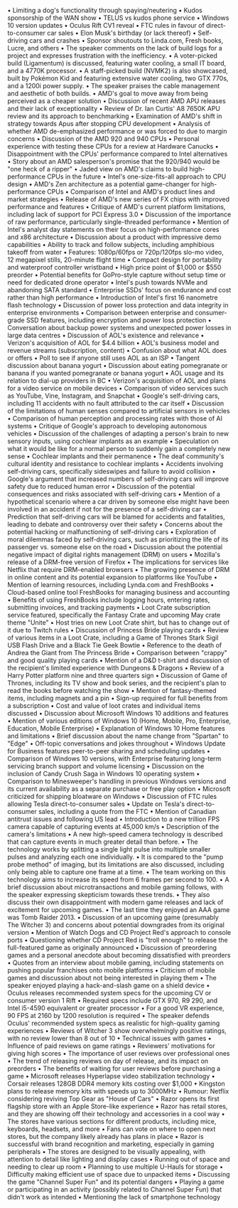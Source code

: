 • Limiting a dog's functionality through spaying/neutering
• Kudos sponsorship of the WAN show
• TELUS vs kudos phone service
• Windows 10 version updates
• Oculus Rift CV1 reveal
• FTC rules in favour of direct-to-consumer car sales
• Elon Musk's birthday (or lack thereof)
• Self-driving cars and crashes
• Sponsor shoutouts to Linda.com, Fresh books, Lucre, and others
• The speaker comments on the lack of build logs for a project and expresses frustration with the inefficiency.
• A voter-picked build (Ligamentum) is discussed, featuring water cooling, a small IT board, and a 4770K processor.
• A staff-picked build (NVMK2) is also showcased, built by Pokémon Kid and featuring extensive water cooling, two GTX 770s, and a 1200i power supply.
• The speaker praises the cable management and aesthetic of both builds.
• AMD's goal to move away from being perceived as a cheaper solution
• Discussion of recent AMD APU releases and their lack of exceptionality
• Review of Dr. Ian Curtis' A8 7650K APU review and its approach to benchmarking
• Examination of AMD's shift in strategy towards Apus after stopping CPU development
• Analysis of whether AMD de-emphasized performance or was forced to due to margin concerns
• Discussion of the AMD 920 and 940 CPUs
• Personal experience with testing these CPUs for a review at Hardware Canucks
• Disappointment with the CPUs' performance compared to Intel alternatives
• Story about an AMD salesperson's promise that the 920/940 would be "one heck of a ripper"
• Jaded view on AMD's claims to build high-performance CPUs in the future
• Intel's one-size-fits-all approach to CPU design
• AMD's Zen architecture as a potential game-changer for high-performance CPUs
• Comparison of Intel and AMD's product lines and market strategies
• Release of AMD's new series of FX chips with improved performance and features
• Critique of AMD's current platform limitations, including lack of support for PCI Express 3.0
• Discussion of the importance of raw performance, particularly single-threaded performance
• Mention of Intel's analyst day statements on their focus on high-performance cores and x86 architecture
• Discussion about a product with impressive demo capabilities
• Ability to track and follow subjects, including amphibious takeoff from water
• Features: 1080p/60fps or 720p/120fps slo-mo video, 12 megapixel stills, 20-minute flight time
• Compact design for portability and waterproof controller wristband
• High price point of $1,000 or $550 preorder
• Potential benefits for GoPro-style capture without setup time or need for dedicated drone operator
• Intel's push towards NVMe and abandoning SATA standard
• Enterprise SSDs' focus on endurance and cost rather than high performance
• Introduction of Intel's first 16 nanometre flash technology
• Discussion of power loss protection and data integrity in enterprise environments
• Comparison between enterprise and consumer-grade SSD features, including encryption and power loss protection
• Conversation about backup power systems and unexpected power losses in large data centres
• Discussion of AOL's existence and relevance
• Verizon's acquisition of AOL for $4.4 billion
• AOL's business model and revenue streams (subscription, content)
• Confusion about what AOL does or offers
• Poll to see if anyone still uses AOL as an ISP
• Tangent discussion about banana yogurt
• Discussion about eating pomegranate or banana if you wanted pomegranate or banana yogurt
• AOL usage and its relation to dial-up providers in BC
• Verizon's acquisition of AOL and plans for a video service on mobile devices
• Comparison of video services such as YouTube, Vine, Instagram, and Snapchat
• Google's self-driving cars, including 11 accidents with no fault attributed to the car itself
• Discussion of the limitations of human senses compared to artificial sensors in vehicles
• Comparison of human perception and processing rates with those of AI systems
• Critique of Google's approach to developing autonomous vehicles
• Discussion of the challenges of adapting a person's brain to new sensory inputs, using cochlear implants as an example
• Speculation on what it would be like for a normal person to suddenly gain a completely new sense
• Cochlear implants and their permanence
• The deaf community's cultural identity and resistance to cochlear implants
• Accidents involving self-driving cars, specifically sideswipes and failure to avoid collision
• Google's argument that increased numbers of self-driving cars will improve safety due to reduced human error
• Discussion of the potential consequences and risks associated with self-driving cars
• Mention of a hypothetical scenario where a car driven by someone else might have been involved in an accident if not for the presence of a self-driving car
• Prediction that self-driving cars will be blamed for accidents and fatalities, leading to debate and controversy over their safety
• Concerns about the potential hacking or malfunctioning of self-driving cars
• Exploration of moral dilemmas faced by self-driving cars, such as prioritizing the life of its passenger vs. someone else on the road
• Discussion about the potential negative impact of digital rights management (DRM) on users
• Mozilla's release of a DRM-free version of Firefox
• The implications for services like Netflix that require DRM-enabled browsers
• The growing presence of DRM in online content and its potential expansion to platforms like YouTube
• Mention of learning resources, including Lynda.com and FreshBooks
• Cloud-based online tool FreshBooks for managing business and accounting
• Benefits of using FreshBooks include logging hours, entering rates, submitting invoices, and tracking payments
• Loot Crate subscription service featured, specifically the Fantasy Crate and upcoming May crate theme "Unite"
• Host tries on new Loot Crate shirt, but has to change out of it due to Twitch rules
• Discussion of Princess Bride playing cards
• Review of various items in a Loot Crate, including a Game of Thrones Stark Sigil USB Flash Drive and a Black Tie Geek Bowtie
• Reference to the death of Andrea the Giant from The Princess Bride
• Comparison between "crappy" and good quality playing cards
• Mention of a D&D t-shirt and discussion of the recipient's limited experience with Dungeons & Dragons
• Review of a Harry Potter platform nine and three quarters sign
• Discussion of Game of Thrones, including its TV show and book series, and the recipient's plan to read the books before watching the show
• Mention of fantasy-themed items, including magnets and a pin
• Sign-up required for full benefits from a subscription
• Cost and value of loot crates and individual items discussed
• Discussion about Microsoft Windows 10 additions and features
• Mention of various editions of Windows 10 (Home, Mobile, Pro, Enterprise, Education, Mobile Enterprise)
• Explanation of Windows 10 Home features and limitations
• Brief discussion about the name change from "Spartan" to "Edge"
• Off-topic conversations and jokes throughout
• Windows Update for Business features peer-to-peer sharing and scheduling updates
• Comparison of Windows 10 versions, with Enterprise featuring long-term servicing branch support and volume licensing
• Discussion on the inclusion of Candy Crush Saga in Windows 10 operating system
• Comparison to Minesweeper's handling in previous Windows versions and its current availability as a separate purchase or free play option
• Microsoft criticized for shipping bloatware on Windows
• Discussion of FTC rules allowing Tesla direct-to-consumer sales
• Update on Tesla's direct-to-consumer sales, including a quote from the FTC
• Mention of Canadian antitrust issues and following US lead
• Introduction to a new trillion FPS camera capable of capturing events at 45,000 km/s
• Description of the camera's limitations
• A new high-speed camera technology is described that can capture events in much greater detail than before.
• The technology works by splitting a single light pulse into multiple smaller pulses and analyzing each one individually.
• It is compared to the "pump probe method" of imaging, but its limitations are also discussed, including only being able to capture one frame at a time.
• The team working on this technology aims to increase its speed from 6 frames per second to 100.
• A brief discussion about microtransactions and mobile gaming follows, with the speaker expressing skepticism towards these trends.
• They also discuss their own disappointment with modern game releases and lack of excitement for upcoming games.
• The last time they enjoyed an AAA game was Tomb Raider 2013.
• Discussion of an upcoming game (presumably The Witcher 3) and concerns about potential downgrades from its original version
• Mention of Watch Dogs and CD Project Red's approach to console ports
• Questioning whether CD Project Red is "troll enough" to release the full-featured game as originally announced
• Discussion of preordering games and a personal anecdote about becoming dissatisfied with preorders
• Quotes from an interview about mobile gaming, including statements on pushing popular franchises onto mobile platforms
• Criticism of mobile games and discussion about not being interested in playing them
• The speaker enjoyed playing a hack-and-slash game on a shield device
• Oculus releases recommended system specs for the upcoming CV or consumer version 1 Rift
• Required specs include GTX 970, R9 290, and Intel i5-4590 equivalent or greater processor
• For a good VR experience, 90 FPS at 2160 by 1200 resolution is required
• The speaker defends Oculus' recommended system specs as realistic for high-quality gaming experiences
• Reviews of Witcher 3 show overwhelmingly positive ratings, with no review lower than 8 out of 10
• Technical issues with games
• Influence of paid reviews on game ratings
• Reviewers' motivations for giving high scores
• The importance of user reviews over professional ones
• The trend of releasing reviews on day of release, and its impact on preorders
• The benefits of waiting for user reviews before purchasing a game
• Microsoft releases Hyperlapse video stabilization technology
• Corsair releases 128GB DDR4 memory kits costing over $1,000
• Kingston plans to release memory kits with speeds up to 3000MHz
• Rumour: Netflix considering reviving Top Gear as "House of Cars"
• Razor opens its first flagship store with an Apple Store-like experience
• Razor has retail stores, and they are showing off their technology and accessories in a cool way
• The stores have various sections for different products, including mice, keyboards, headsets, and more
• Fans can vote on where to open next stores, but the company likely already has plans in place
• Razor is successful with brand recognition and marketing, especially in gaming peripherals
• The stores are designed to be visually appealing, with attention to detail like lighting and display cases
• Running out of space and needing to clear up room
• Planning to use multiple U-Hauls for storage
• Difficulty making efficient use of space due to unpacked items
• Discussing the game "Channel Super Fun" and its potential dangers
• Playing a game or participating in an activity (possibly related to Channel Super Fun) that didn't work as intended
• Mentioning the lack of smartphone technology